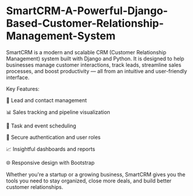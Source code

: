 # SmartCRM-A-Powerful-Django-Based-Customer-Relationship-Management-System

SmartCRM is a modern and scalable CRM (Customer Relationship Management) system built with Django and Python. It is designed to help businesses manage customer interactions, track leads, streamline sales processes, and boost productivity — all from an intuitive and user-friendly interface.

Key Features:

🚀 Lead and contact management

📊 Sales tracking and pipeline visualization

📅 Task and event scheduling

🔐 Secure authentication and user roles

📈 Insightful dashboards and reports

🌐 Responsive design with Bootstrap

Whether you're a startup or a growing business, SmartCRM gives you the tools you need to stay organized, close more deals, and build better customer relationships.


